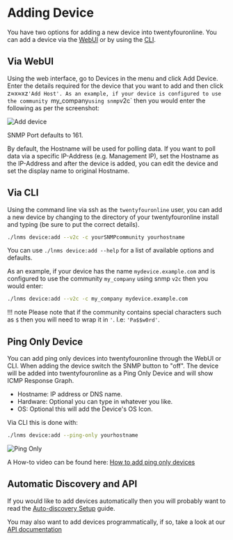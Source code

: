 # Adding Device

You have two options for adding a new device into twentyfouronline. You can
add a device via the [WebUI](Adding-a-Device.md#via-webui) or by using the [CLI](Adding-a-Device.md#via-cli).

## Via WebUI

Using the web interface, go to Devices in the menu and click Add Device.
Enter the details required for the device that you want to add and then
click z≈x≈xz`'Add Host'. As an example, if your device is configured to
use the community `my_company` using snmp `v2c` then you would enter the
following as per the screenshot:

![Add device](../img/webui_add_device.png)

SNMP Port defaults to 161.

By default, the Hostname will be used for polling data. If you want
to poll data via a specific IP-Address (e.g. Management IP), set the 
Hostname as the IP-Address and after the device is added, you can edit
the device and set the display name to original Hostname.


## Via CLI

Using the command line via ssh as the `twentyfouronline` user, you can add a
new device by changing to the directory of your twentyfouronline install and
typing (be sure to put the correct details).

```bash
./lnms device:add --v2c -c yourSNMPcommunity yourhostname
```

You can use `./lnms device:add --help` for a list of available options and defaults.

As an example, if your device has the name `mydevice.example.com` and is
configured to use the community `my_company` using snmp `v2c` then you
would enter:

```bash
./lnms device:add --v2c -c my_company mydevice.example.com
```

!!! note
    Please note that if the community contains special characters such
    as `$` then you will need to wrap it in `'`. I.e: `'Pa$$w0rd'`.

## Ping Only Device

You can add ping only devices into twentyfouronline through the WebUI or CLI. When
adding the device switch the SNMP button to "off". The device will be
added into twentyfouronline as a Ping Only Device and will show ICMP Response Graph.

- Hostname: IP address or DNS name.
- Hardware: Optional you can type in whatever you like.
- OS: Optional this will add the Device's OS Icon.

Via CLI this is done with:

```bash
./lnms device:add --ping-only yourhostname
```

![Ping Only](../img/add-ping-only.png)

A How-to video can be found here: [How to add ping only devices](https://youtu.be/cjuByubg-uk)

## Automatic Discovery and API

If you would like to add devices automatically then you will probably
want to read the [Auto-discovery Setup](../Extensions/Auto-Discovery.md) guide.

You may also want to add devices programmatically, if so, take a look
at our [API documentation](../API/index.md)




